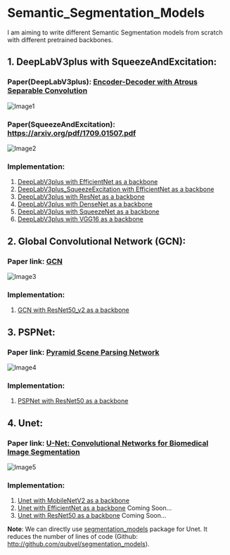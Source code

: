 # Semantic_Segmentation_Models
I am aiming to write different Semantic Segmentation models from scratch with different pretrained backbones.

## 1.  DeepLabV3plus with SqueezeAndExcitation: 

### Paper(DeepLabV3plus): [Encoder-Decoder with Atrous Separable Convolution](https://arxiv.org/pdf/1802.02611.pdf)
![Image1](https://production-media.paperswithcode.com/models/Screen_Shot_2021-02-21_at_10.34.37_AM_kvOFts0.png)
### Paper(SqueezeAndExcitation): https://arxiv.org/pdf/1709.01507.pdf
![Image2](https://production-media.paperswithcode.com/methods/Screen_Shot_2020-06-06_at_10.55.54_PM.png)


### Implementation:
1.  [DeepLabV3plus with EfficientNet as a backbone](https://github.com/tshr-d-dragon/Semantic_Segmentation_Models/blob/main/DeepLabV3plus_EfficientNet.py)
2.  [DeepLabV3plus_SqueezeExcitation with EfficientNet as a backbone](https://github.com/tshr-d-dragon/Semantic_Segmentation_Models/blob/main/DeepLabV3plusSE_EfficientNet.py)
3.  [DeepLabV3plus with ResNet as a backbone](https://github.com/tshr-d-dragon/Semantic_Segmentation_Models/blob/main/DeepLabV3plus_ResNet.py)
4.  [DeepLabV3plus with DenseNet as a backbone](https://github.com/tshr-d-dragon/Semantic_Segmentation_Models/blob/main/DeepLabV3plus_DenseNet.py)
5.  [DeepLabV3plus with SqueezeNet as a backbone](https://github.com/tshr-d-dragon/Semantic_Segmentation_Models/blob/main/DeepLabV3plus_SqueezeNet.py)
6.  [DeepLabV3plus with VGG16 as a backbone](https://github.com/tshr-d-dragon/Semantic_Segmentation_Models/blob/main/DeepLabV3plus_VGG16.py)


## 2. Global Convolutional Network (GCN):
### Paper link: [GCN](https://arxiv.org/pdf/1703.02719.pdf)
![Image3](https://miro.medium.com/max/4800/1*4VRH-f6OaHxqyjUviJtpfg.webp)
### Implementation:
1.  [GCN with ResNet50_v2 as a backbone](https://github.com/tshr-d-dragon/Semantic_Segmentation_Models/blob/main/GCN_ResNet50_v2.py)


## 3.  PSPNet:

### Paper link: [Pyramid Scene Parsing Network](https://arxiv.org/abs/1612.01105)
![Image4](https://production-media.paperswithcode.com/methods/new_pspnet-eps-converted-to.jpg)
### Implementation:
1.  [PSPNet with ResNet50 as a backbone](https://github.com/tshr-d-dragon/Semantic_Segmentation_Models/blob/main/PSPNet_ResNet.py)


## 4.  Unet:

### Paper link: [U-Net: Convolutional Networks for Biomedical Image Segmentation](https://arxiv.org/pdf/1505.04597.pdf)
![Image5](https://miro.medium.com/max/1200/1*f7YOaE4TWubwaFF7Z1fzNw.png)
### Implementation:
1.  [Unet with MobileNetV2 as a backbone](https://github.com/tshr-d-dragon/Semantic_Segmentation_Models/blob/main/Unet_MobileNetV2.py)
2.  [Unet with EfficientNet as a backbone]() Coming Soon...
3.  [Unet with ResNet50 as a backbone]() Coming Soon...

**Note**: We can directly use [segmentation_models](https://segmentation-models.readthedocs.io/en/latest/) package for Unet. It reduces the number of lines of code (Github: http://github.com/qubvel/segmentation_models).
